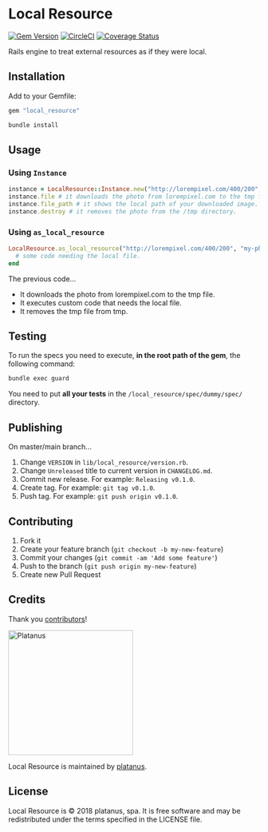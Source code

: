 # Local Resource

[![Gem Version](https://badge.fury.io/rb/local_resource.svg)](https://badge.fury.io/rb/local_resource)
[![CircleCI](https://circleci.com/gh/platanus/local_resource.svg?style=shield)](https://app.circleci.com/pipelines/github/platanus/local_resource)
[![Coverage Status](https://coveralls.io/repos/github/platanus/local_resource/badge.svg?branch=master)](https://coveralls.io/github/platanus/local_resource?branch=master)

Rails engine to treat external resources as if they were local.

## Installation

Add to your Gemfile:

```ruby
gem "local_resource"
```

```bash
bundle install
```

## Usage

### Using `Instance`

```ruby
instance = LocalResource::Instance.new("http://lorempixel.com/400/200", "my-photo.jpeg")
instance.file # it downloads the photo from lorempixel.com to the tmp file.
instance.file_path # it shows the local path of your downloaded image.
instance.destroy # it removes the photo from the /tmp directory.
```

### Using `as_local_resource`

```ruby
LocalResource.as_local_resource("http://lorempixel.com/400/200", "my-photo.jpeg") do |tmp_file_path|
  # some code needing the local file.
end
```

The previous code...

- It downloads the photo from lorempixel.com to the tmp file.
- It executes custom code that needs the local file.
- It removes the tmp file from tmp.

## Testing

To run the specs you need to execute, **in the root path of the gem**, the following command:

```bash
bundle exec guard
```

You need to put **all your tests** in the `/local_resource/spec/dummy/spec/` directory.

## Publishing

On master/main branch...

1. Change `VERSION` in `lib/local_resource/version.rb`.
2. Change `Unreleased` title to current version in `CHANGELOG.md`.
3. Commit new release. For example: `Releasing v0.1.0`.
4. Create tag. For example: `git tag v0.1.0`.
5. Push tag. For example: `git push origin v0.1.0`.

## Contributing

1. Fork it
2. Create your feature branch (`git checkout -b my-new-feature`)
3. Commit your changes (`git commit -am 'Add some feature'`)
4. Push to the branch (`git push origin my-new-feature`)
5. Create new Pull Request

## Credits

Thank you [contributors](https://github.com/platanus/local_resource/graphs/contributors)!

<img src="http://platan.us/gravatar_with_text.png" alt="Platanus" width="250"/>

Local Resource is maintained by [platanus](http://platan.us).

## License

Local Resource is © 2018 platanus, spa. It is free software and may be redistributed under the terms specified in the LICENSE file.
